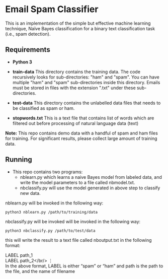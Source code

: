 # Email Spam Classifier
This is an implementation of the simple but effective machine learning technique, Naïve Bayes classification for a binary text classification task (i.e., spam detection).

Requirements
-------------
- **Python 3**

- **train-data**
This directory contains the training data. The code recursively looks for sub-directories: "ham" and "spam". You can have multiple "ham" and "spam" sub-directories inside this directory. Emails must be stored in files with the extension ".txt" under these sub-directories.


- **test-data**
This directory contains the unlabelled data files that needs to be classified as spam or ham.

- **stopwords.txt**
This is a text file that contains list of words which are filtered out before processing of natural language data (text)

**Note:** This repo contains demo data with a handful of spam and ham files for training. For significant results, please collect large amount of training data.

Running
-------
    
- This repo contains two programs: 
    - nblearn.py which learns a naive Bayes model from labeled data, and write the model parameters to a file called nbmodel.txt. 
    - nbclassify.py will use the model generated in above step to classify new data. 

nblearn.py will be invoked in the following way:
    
    python3 nblearn.py /path/to/training/data 

nbclassify.py will be invoked will be invoked in the following way:

    python3 nbclassify.py /path/to/test/data

this will write the result to a text file called nboutput.txt in the following format:

LABEL path_1<br/>
LABEL path_2</br/>
⋮</br>
In the above format, LABEL is either “spam” or “ham” and path is the path to the file, and the name of filename 

